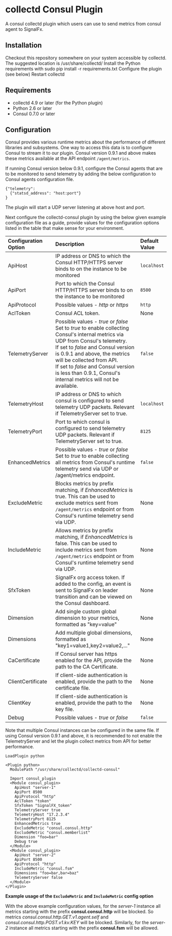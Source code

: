 # collectd Consul Plugin

A consul collectd plugin which users can use to send metrics from consul agent to SignalFx.

## Installation

Checkout this repository somewhere on your system accessible by collectd. The suggested location is /usr/share/collectd/
Install the Python requirements with sudo pip install -r requirements.txt
Configure the plugin (see below)
Restart collectd

## Requirements

* collectd 4.9 or later (for the Python plugin)
* Python 2.6 or later
* Consul 0.7.0 or later

## Configuration

Consul provides various runtime metrics about the performance of different libraries and subsystems. One way to access this data is to configure Consul to stream it to our plugin. Consul version 0.9.1 and above makes these metrics available at the API endpoint `/agent/metrics`.

If running Consul version below 0.9.1, configure the Consul agents that are to be monitored to send telemetry by adding the below configuration to Consul agents configuration file.
```
{"telemetry":
  {"statsd_address": "host:port"}
}
```
The plugin will start a UDP server listening at above host and port.

Next configure the collectd-consul plugin by using the below given example configuration file as a guide, provide values for the configuration options listed in the table that make sense for your environment.

**Configuration Option** | **Description** | **Default Value**
:------------------------|:----------------|:------------------
ApiHost	| IP address or DNS to which the Consul HTTP/HTTPS server binds to on the instance to be monitored | `localhost`
ApiPort |	Port to which the Consul HTTP/HTTPS server binds to on the instance to be monitored |	`8500`
ApiProtocol | Possible values - *http* or *https*	| `http`
AclToken | Consul ACL token. | None
TelemetryServer	| Possible values - *true* or *false*<br>Set to *true* to enable collecting Consul's internal metrics via UDP from Consul's telemetry.<br>If set to *false* and Consul version is 0.9.1 and above, the metrics will be collected from API.<br>If set to *false* and Consul version is less than 0.9.1, Consul's internal metrics will not be available. | `false`
TelemetryHost	| IP address or DNS to which consul is configured to send telemetry UDP packets. Relevant if TelemetryServer set to true. |	`localhost`
TelemetryPort	| Port to which consul is configured to send telemetry UDP packets. Relevant if TelemetryServer set to true. |	`8125`
EnhancedMetrics | Possible values - *true* or *false*<br>Set to *true* to enable collecting all metrics from Consul's runtime telemetry send via UDP or /agent/metrics endpoint. | `false`
ExcludeMetric | Blocks metrics by prefix matching, if *EnhancedMetrics* is true. This can be used to exclude metrics sent from `/agent/metrics` endpoint or from Consul's runtime telemetry send via UDP. | None
IncludeMetric | Allows metrics by prefix matching, if *EnhancedMetrics* is false. This can be used to include metrics sent from `/agent/metrics` endpoint or from Consul's runtime telemetry send via UDP. | None
SfxToken |	SignalFx org access token. If added to the config, an event is sent to SignalFx on leader transition and can be viewed on the Consul dashboard. |	None
Dimension | Add single custom global dimension to your metrics, formatted as "key=value" | None
Dimensions | Add multiple global dimensions, formatted as "key1=value1,key2=value2,..." | None
CaCertificate | If Consul server has https enabled for the API, provide the path to the CA Certificate. | None
ClientCertificate | If client-side authentication is enabled, provide the path to the certificate file. | None
ClientKey | If client-side authentication is enabled, provide the path to the key file. | None
Debug | Possible values - *true* or *false*<br> | `false`

Note that multiple Consul instances can be configured in the same file. If using Consul version 0.9.1 and above, it is recommended to not enable the TelemetryServer and let the plugin collect metrics from API for better performance.

```
LoadPlugin python

<Plugin python>
  ModulePath "/usr/share/collectd/collectd-consul"

  Import consul_plugin
  <Module consul_plugin>
    ApiHost "server-1"
    ApiPort 8500
    ApiProtocol "http"
    AclToken "token"
    SfxToken "SignalFX_token"
    TelemetryServer true
    TelemetryHost "17.2.3.4"
    TelemetryPort 8125
    EnhancedMetrics true
    ExcludeMetric "consul.consul.http"
    ExcludeMetric "consul.memberlist"
    Dimension "foo=bar"
    Debug true
  </Module>
  <Module consul_plugin>
    ApiHost "server-2"
    ApiPort 8500
    ApiProtocol "http"
    IncludeMetric "consul.fsm"
    Dimensions "foo=bar,bar=baz"
    TelemetryServer false
  </Module>
</Plugin>
```

**Example usage of the `ExcludeMetric` and `IncludeMetric` config option**

With the above example configuration values, for the *server-1* instance all metrics starting with the prefix **consul.consul.http** will be blocked.
So metrics *consul.consul.http.GET.v1.agent.self* and *consul.consul.http.POST.v1.kv.KEY* will be blocked. Similarly, for the *server-2* instance all metrics starting with the prefix **consul.fsm** will be allowed.

